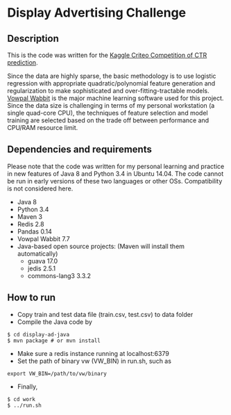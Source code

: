 Display Advertising Challenge
=============================

Description
-----------
This is the code was written for the [Kaggle Criteo Competition of CTR prediction](https://www.kaggle.com/c/criteo-display-ad-challenge). 

Since the data are highly sparse, the basic methodology is to use logistic regression with appropriate quadratic/polynomial feature generation and regularization to make sophisticated and over-fitting-tractable models. [Vowpal Wabbit](https://github.com/JohnLangford/vowpal_wabbit) is the major machine learning software used for this project. Since the data size is challenging in terms of my personal workstation (a single quad-core CPU), the techniques of feature selection and model training are selected based on the trade off between performance and CPU/RAM resource limit.

Dependencies and requirements
-----------------------------
Please note that the code was written for my personal learning and practice in new features of Java 8 and Python 3.4 in Ubuntu 14.04. The code cannot be run in early versions of these two languages or other OSs. Compatibility is not considered here.

* Java 8
* Python 3.4
* Maven 3
* Redis 2.8
* Pandas 0.14
* Vowpal Wabbit 7.7
* Java-based open source projects: (Maven will install them automatically)
  - guava 17.0
  - jedis 2.5.1
  - commons-lang3 3.3.2
 

How to run
----------
- Copy train and test data file (train.csv, test.csv) to data folder
- Compile the Java code by
```
$ cd display-ad-java
$ mvn package # or mvn install
```
- Make sure a redis instance running at localhost:6379
- Set the path of binary vw (VW_BIN) in run.sh, such as 
```
export VW_BIN=/path/to/vw/binary
```
- Finally, 
```
$ cd work
$ ../run.sh
```


